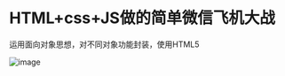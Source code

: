 # HTML+css+JS做的简单微信飞机大战
运用面向对象思想，对不同对象功能封装，使用HTML5


![image](https://user-images.githubusercontent.com/55450303/153130930-983b3731-281c-4988-990d-754e90bb3a38.png)
